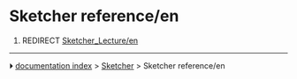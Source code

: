 # Sketcher reference/en
1.  REDIRECT [Sketcher_Lecture/en](Sketcher_Lecture/en.md)



---
⏵ [documentation index](../README.md) > [Sketcher](Sketcher_Workbench.md) > Sketcher reference/en
